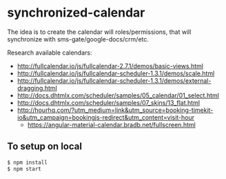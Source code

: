 # synchronized-calendar
The idea is to create the calendar will roles/permissions, that will synchronize with sms-gate/google-docs/crm/etc.

Research available calendars:
- http://fullcalendar.io/js/fullcalendar-2.7.1/demos/basic-views.html
- http://fullcalendar.io/js/fullcalendar-scheduler-1.3.1/demos/scale.html
- http://fullcalendar.io/js/fullcalendar-scheduler-1.3.1/demos/external-dragging.html
- http://docs.dhtmlx.com/scheduler/samples/05_calendar/01_select.html
- http://docs.dhtmlx.com/scheduler/samples/07_skins/13_flat.html
- http://hourhq.com/?utm_medium=link&utm_source=booking-timekit-io&utm_campaign=bookingjs-redirect&utm_content=visit-hour
  - https://angular-material-calendar.bradb.net/fullscreen.html

## To setup on local

```bash
$ npm install
$ npm start
```